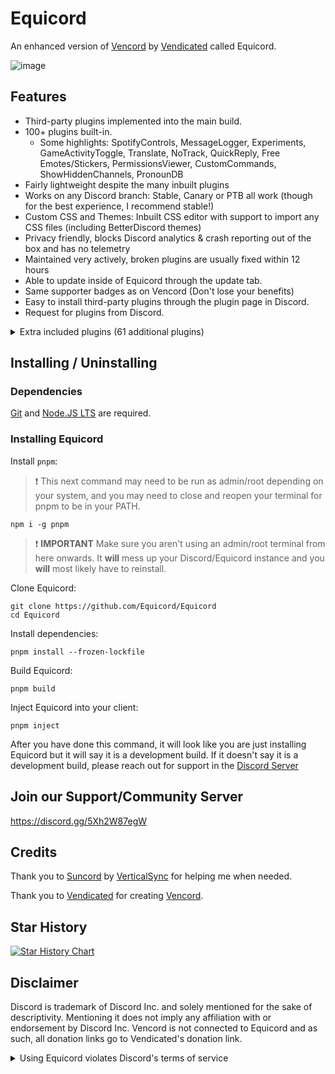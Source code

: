 # Equicord

An enhanced version of [Vencord](https://github.com/Vendicated/Vencord) by [Vendicated](https://github.com/Vendicated) called Equicord.

![image](https://github.com/Equicord/Equicord/assets/78185467/81707ad9-3a04-4f76-88a0-60ee70684f81)

## Features

-   Third-party plugins implemented into the main build.
-   100+ plugins built-in.
    -   Some highlights: SpotifyControls, MessageLogger, Experiments, GameActivityToggle, Translate, NoTrack, QuickReply, Free Emotes/Stickers, PermissionsViewer,
        CustomCommands, ShowHiddenChannels, PronounDB
-   Fairly lightweight despite the many inbuilt plugins
-   Works on any Discord branch: Stable, Canary or PTB all work (though for the best experience, I recommend stable!)
-   Custom CSS and Themes: Inbuilt CSS editor with support to import any CSS files (including BetterDiscord themes)
-   Privacy friendly, blocks Discord analytics & crash reporting out of the box and has no telemetry
-   Maintained very actively, broken plugins are usually fixed within 12 hours
-   Able to update inside of Equicord through the update tab.
-   Same supporter badges as on Vencord (Don't lose your benefits)
-   Easy to install third-party plugins through the plugin page in Discord.
-   Request for plugins from Discord.

<details>
<summary>Extra included plugins (61 additional plugins)</summary>

- AllCallTimers by MaxHerbold and D3SOX
- AltKrispSwitch by newwares
- Annamox by Kyuuhachi
- BetterActivities by D3SOX, Arjix, AutumnVN
- BetterQuests by kvba
- BetterQuickReact by Ven and Sqaaakoi
- BlockKrsip by D3SOX
- BypassDND by Inbestigator
- CleanChannelName by AutumnVN
- ColorMessage by Kyuuhachi
- CopyUserMention by Cortex and castdrian
- CustomAppIcons by Happy Enderman and SerStars
- DNDWhilePlaying by thororen
- DoNotLeak by Perny
- DoubleCounterBypass by nyx
- EmojiDumper by Cortex, Samwich, Woosh
- EquicordCSS by FoxStorm1 and thororen (and all respective css developers)
- ExportContacts by dat_insanity
- FindReply by newwares
- FriendshipRanks by Samwich
- GlobalBadges by HypedDomi and Hosted by Wolfie
- GodMode by Tolgchu
- HideMessage by Hanzy
- HolyNotes by Wolfie
- Hop On by ImLvna
- IgnoreTerms by D3SOX
- IRememberYou by zoodogood
- Keyboard Sounds by HypedDomi
- KeywordNotify by camila314
- Meow by Samwich
- MessageLinkTooltip by Kyuuhachi
- MessageLoggerEnhanced (MLEnhanced) by Aria
- noAppsAllowed by kvba
- NoModalAnimation by AutumnVN
- NoNitroUpsell by thororen
- NotifyUserChanges by D3SOX
- OnePingPerDM by ProffDea
- PlatformSpoofer by Drag
- PurgeMessages by bhop and nyx
- QuestionMarkReplacement (QuestionMarkReplace) by nyx
- Quoter by Samwich
- RepeatMessage by Tolgchu
- ReplyPingControl by ant0n and MrDiamond
- ScreenRecorder by AutumnVN
- Search by JacobTm and thororen
- SearchFix by Jaxx
- Sekai Stickers by MaiKokain
- ServerProfilesToolbox by D3SOX
- ShowBadgesInChat by Inbestigator and KrystalSkull
- Slap by Korbo
- SoundBoardLogger by Moxxie, fres, echo, thororen
- TalkInReverse by Tolgchu
- ThemeLibrary by Fafa
- UnlimitedAccounts by Balaclava and thororen
- UserPFP by nexpid and thororen
- VCSupport by thororen
- VencordRPC by AutumnVN
- VoiceChatUtilities by Dams and D3SOX
- WhosWatching by fres
- Woof by Samwich
- YoutubeDescription by arHSM

</details>


## Installing / Uninstalling

### Dependencies
[Git](https://git-scm.com/download) and [Node.JS LTS](https://nodejs.dev/en/) are required.

### Installing Equicord

Install `pnpm`:

> :exclamation: This next command may need to be run as admin/root depending on your system, and you may need to close and reopen your terminal for pnpm to be in your PATH.

```shell
npm i -g pnpm
```

> :exclamation: **IMPORTANT** Make sure you aren't using an admin/root terminal from here onwards. It **will** mess up your Discord/Equicord instance and you **will** most likely have to reinstall.

Clone Equicord:

```shell
git clone https://github.com/Equicord/Equicord
cd Equicord
```

Install dependencies:

```shell
pnpm install --frozen-lockfile
```

Build Equicord:

```shell
pnpm build
```
Inject Equicord into your client:

```shell
pnpm inject
```
After you have done this command, it will look like you are just installing Equicord but it will say it is a development build. If it doesn't say it is a development build, please reach out for support in the [Discord Server](https://discord.gg/5Xh2W87egW)

## Join our Support/Community Server

https://discord.gg/5Xh2W87egW

## Credits

Thank you to [Suncord](https://github.com/verticalsync/Suncord) by [VerticalSync](https://github.com/verticalsync) for helping me when needed.

Thank you to [Vendicated](https://github.com/Vendicated) for creating [Vencord](https://github.com/Vendicated/Vencord).

## Star History

<a href="https://star-history.com/#Equicord/Equicord&Timeline">
  <picture>
    <source media="(prefers-color-scheme: dark)" srcset="https://api.star-history.com/svg?repos=Equicord/Equicord&type=Timeline&theme=dark" />
    <source media="(prefers-color-scheme: light)" srcset="https://api.star-history.com/svg?repos=Equicord/Equicord&type=Timeline" />
    <img alt="Star History Chart" src="https://api.star-history.com/svg?repos=Equicord/Equicord&type=Timeline" />
  </picture>
</a>

## Disclaimer

Discord is trademark of Discord Inc. and solely mentioned for the sake of descriptivity.
Mentioning it does not imply any affiliation with or endorsement by Discord Inc.
Vencord is not connected to Equicord and as such, all donation links go to Vendicated's donation link.

<details>
<summary>Using Equicord violates Discord's terms of service</summary>

Client modifications are against Discord’s Terms of Service.

However, Discord is pretty indifferent about them and there are no known cases of users getting banned for using client mods! So you should generally be fine if you don’t use plugins that implement abusive behaviour. But no worries, all inbuilt plugins are safe to use!

Regardless, if your account is essential to you and getting disabled would be a disaster for you, you should probably not use any client mods (not exclusive to Equicord), just to be safe

Additionally, make sure not to post screenshots with Equicord in a server where you might get banned for it

</details>
